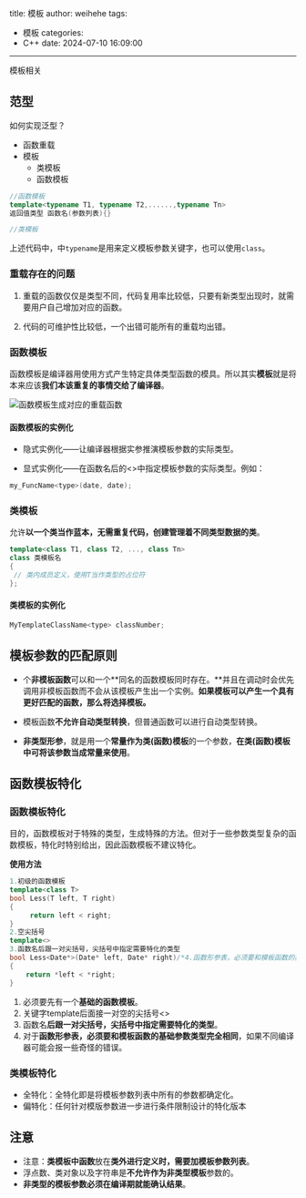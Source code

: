title: 模板
author: weihehe
tags:
  - 模板
categories:
  - C++
date: 2024-07-10 16:09:00
---

模板相关
<!-- more-->

## 范型

如何实现泛型？

- 函数重载
- 模板
	- 类模板
	- 函数模板
    
```cpp
//函数模板
template<typename T1, typename T2,......,typename Tn>
返回值类型 函数名(参数列表){}

//类模板
```
上述代码中，中`typename`是用来定义模板参数关键字，也可以使用`class`。

### 重载存在的问题
1. 重载的函数仅仅是类型不同，代码复用率比较低，只要有新类型出现时，就需要用户自己增加对应的函数。

2. 代码的可维护性比较低，一个出错可能所有的重载均出错。

### 函数模板

函数模板是编译器用使用方式产生特定具体类型函数的模具。所以其实**模板**就是将本来应该**我们本该重复的事情交给了编译器**。

![函数模板生成对应的重载函数](/images/模板_函数模板.png)

#### 函数模板的实例化

- 隐式实例化——让编译器根据实参推演模板参数的实际类型。

- 显式实例化——在函数名后的<>中指定模板参数的实际类型。例如：
```cpp
my_FuncName<type>(date, date);
```

### 类模板

允许**以一个类当作蓝本，无需重复代码，创建管理着不同类型数据的类**。

```cpp
template<class T1, class T2, ..., class Tn>
class 类模板名
{
 // 类内成员定义，使用T当作类型的占位符
};
```
#### 类模板的实例化

```cpp
MyTemplateClassName<type> classNumber;
```

## 模板参数的匹配原则

- 个**非模板函数**可以和一个**同名的函数模板同时存在。**并且在调动时会优先调用非模板函数而不会从该模板产生出一个实例。**如果模板可以产生一个具有更好匹配的函数，那么将选择模板。**

- 模板函数**不允许自动类型转换**，但普通函数可以进行自动类型转换。

- **非类型形参**，就是用一个**常量作为类(函数)模板**的一个参数，**在类(函数)模板中可将该参数当成常量来使用**。

## 函数模板特化

### 函数模板特化

目的，函数模板对于特殊的类型，生成特殊的方法。但对于一些参数类型复杂的函数模板，特化时特别给出，因此函数模板不建议特化。

**使用方法**

```cpp
1.初级的函数模板
template<class T>
bool Less(T left, T right)
{
	 return left < right;
}
2.空尖括号
template<>
3.函数名后跟一对尖括号，尖括号中指定需要特化的类型
bool Less<Date*>(Date* left, Date* right)/*4.函数形参表，必须要和模板函数的基础参数类型完全相同*/
{
	return *left < *right;
}
```
1. 必须要先有一个**基础的函数模板**。
2. 关键字template后面接一对空的尖括号<>
3. 函数名**后跟一对尖括号，尖括号中指定需要特化的类型**。
4. 对于**函数形参表，必须要和模板函数的基础参数类型完全相同**，如果不同编译器可能会报一些奇怪的错误。

### 类模板特化

- 全特化：全特化即是将模板参数列表中所有的参数都确定化。
- 偏特化：任何针对模版参数进一步进行条件限制设计的特化版本

## 注意

- 注意：**类模板中函数**放在**类外进行定义时，需要加模板参数列表**。
- 浮点数、类对象以及字符串是**不允许作为非类型模板**参数的。
- **非类型的模板参数必须在编译期就能确认结果**。
